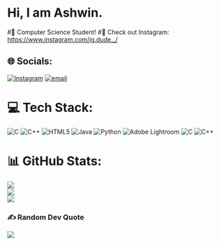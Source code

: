 # Hi, I am Ashwin.
#🏫 Computer Science Student!
#📌 Check out Instagram: https://www.instagram.com/ig.dude._/

## 🌐 Socials:
[![Instagram](https://img.shields.io/badge/Instagram-%23E4405F.svg?logo=Instagram&logoColor=white)](https://instagram.com/ig.dude._) [![email](https://img.shields.io/badge/Email-D14836?logo=gmail&logoColor=white)](mailto:ashwinshaju.pvt@gmail.com) 

# 💻 Tech Stack:
![C](https://img.shields.io/badge/c-%2300599C.svg?style=flat-square&logo=c&logoColor=white) ![C++](https://img.shields.io/badge/c++-%2300599C.svg?style=flat-square&logo=c%2B%2B&logoColor=white) ![HTML5](https://img.shields.io/badge/html5-%23E34F26.svg?style=flat-square&logo=html5&logoColor=white) ![Java](https://img.shields.io/badge/java-%23ED8B00.svg?style=flat-square&logo=openjdk&logoColor=white) ![Python](https://img.shields.io/badge/python-3670A0?style=flat-square&logo=python&logoColor=ffdd54) ![Adobe Lightroom](https://img.shields.io/badge/Adobe%20Lightroom-31A8FF.svg?style=flat-square&logo=Adobe%20Lightroom&logoColor=white) ![C](https://img.shields.io/badge/c-%2300599C.svg?style=flat-square&logo=c&logoColor=white) ![C++](https://img.shields.io/badge/c++-%2300599C.svg?style=flat-square&logo=c%2B%2B&logoColor=white)
# 📊 GitHub Stats:
![](https://github-readme-stats.vercel.app/api?username=Ashwin-Shaju&theme=shadow_red&hide_border=true&include_all_commits=true&count_private=true)<br/>
![](https://nirzak-streak-stats.vercel.app/?user=Ashwin-Shaju&theme=shadow_red&hide_border=true)<br/>
![](https://github-readme-stats.vercel.app/api/top-langs/?username=Ashwin-Shaju&theme=shadow_red&hide_border=true&include_all_commits=true&count_private=true&layout=compact)

### ✍️ Random Dev Quote
![](https://quotes-github-readme.vercel.app/api?type=horizontal&theme=gruvbox)
